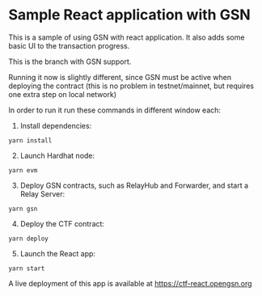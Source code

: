 # Sample React application with GSN 

This is a sample of using GSN with react application.
It also adds some basic UI to the transaction progress.

This is the branch with GSN support.

Running it now is slightly different, since GSN must be active when deploying the contract
(this is no problem in testnet/mainnet, but requires one extra step on local network)

In order to run it run these commands in different window each:

1. Install dependencies:
```
yarn install
```

2. Launch Hardhat node:
```
yarn evm
```

3. Deploy GSN contracts, such as RelayHub and Forwarder, and start a Relay Server:
```
yarn gsn
```

4. Deploy the CTF contract:
```
yarn deploy
```

5. Launch the React app:
```
yarn start
```
 
A live deployment of this app is available at https://ctf-react.opengsn.org
